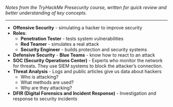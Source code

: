 *Notes from the TryHackMe Presecurity course, written for quick review and better understanding of key concepts.*

--------------------------------------------------------------------------------------------------
- **Offensive Security** - simulating a hacker to improve security
- **Roles**:
  - **Penetration Tester** - tests system vulnerabilities
  - **Red Teamer** - simulates a real attack
  - **Security Engineer** - builds protection and security systems
- **Defensive Security** - **Blue Teams** - know how to react to an attack
- **SOC (Security Operations Center)** - Experts who monitor the network for threats. They use SIEM systems to block the attacker’s connection.
- **Threat Analysis** - Logs and public articles give us data about hackers
  - Who is attacking? 
  - What methods are used? 
  - Why are they attacking?
- **DFIR (Digital Forensics and Incident Response)** - Investigation and response to security incidents
